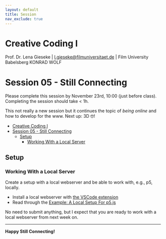 ```yaml
---
layout: default
title: Session
nav_exclude: true
---
```



# Creative Coding I

Prof. Dr. Lena Gieseke \| l.gieseke@filmuniversitaet.de  \| Film University Babelsberg KONRAD WOLF
  


# Session 05 - Still Connecting

Please complete this session by November 23rd, 10:00 (just before class). Completing the session should take < 1h.  

This not really a new session but it continues the topic of *being online* and how to develop for the www. Next up: 3D 🤓!

* [Creative Coding I](#creative-coding-i)
* [Session 05 - Still Connecting](#session-05---still-connecting)
    * [Setup](#setup)
        * [Working With a Local Server](#working-with-a-local-server)


## Setup

### Working With a Local Server

Create a setup with a local webserver and be able to work with, e.g., p5, locally. 

* Install a local webserver with [the VSCode extension](../../02_scripts/cc1_ws2324_02_setup_script.md#webservers)
* Read through the [Example: A Local Setup For p5.js](../../02_scripts/cc1_ws2324_02_setup_script.md#example-a-local-setup-for-p5js)

No need to submit anything, but I expect that you are ready to work with a local webserver from next week on.


---


**Happy Still Connecting!**
